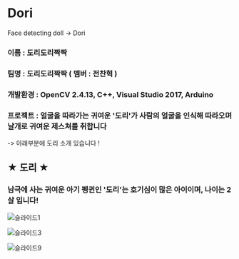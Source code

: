 # Dori
Face detecting doll -> Dori


 ### 이름 : 도리도리짝짝
 ### 팀명 : 도리도리짝짝 ( 멤버 : 전찬혁 )
 ### 개발환경 : OpenCV 2.4.13, C++, Visual Studio 2017, Arduino
 ### 프로젝트 : 얼굴을 따라가는 귀여운 '도리'가 사람의 얼굴을 인식해 따라오며 날개로 귀여운 제스쳐를 취합니다
 -> 아래부분에 도리 소개 있습니다 !

## ★ 도리 ★
### 남극에 사는 귀여운 아기 펭귄인 '도리'는 호기심이 많은 아이이며, 나이는 2살 입니다!

![슬라이드1](https://user-images.githubusercontent.com/34766471/117855202-37d5ec00-b2c5-11eb-9c53-59bcfb4e6a16.JPG)


![슬라이드3](https://user-images.githubusercontent.com/34766471/117855247-415f5400-b2c5-11eb-824b-8a49b56eeab7.JPG)


![슬라이드9](https://user-images.githubusercontent.com/34766471/117855274-48866200-b2c5-11eb-8bca-4dda087e3c5d.JPG)
